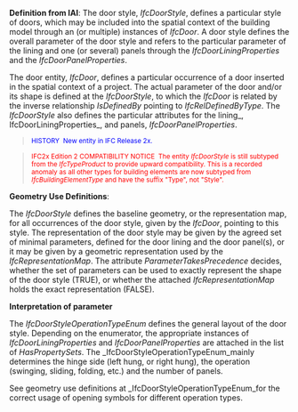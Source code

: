 ﻿**Definition
from IAI**: The door style, _IfcDoorStyle_, defines a particular style of doors, which may be included into the spatial context of the building model through an (or multiple) instances of _IfcDoor_. A door style defines the overall parameter of the door style and refers to the particular parameter of the lining and one (or several) panels through the _IfcDoorLiningProperties_ and the _IfcDoorPanelProperties_.

The door entity, _IfcDoor_, defines a particular occurrence of a door inserted in the spatial context of a project. The actual parameter of the door and/or its shape is defined at the _IfcDoorStyle_, to which the _IfcDoor_ is related by the inverse relationship _IsDefinedBy_ pointing to _IfcRelDefinedByType_. The _IfcDoorStyle_ also defines the particular attributes for the lining_,
IfcDoorLiningProperties_, and panels, _IfcDoorPanelProperties_.

> <small><font color="#0000ff">HISTORY&nbsp;
New entity
in IFC Release 2x.</font></small>

> <small><font color="#ff0000">IFC2x
Edition 2
COMPATIBILITY NOTICE&nbsp; The entity <i>IfcDoorStyle</i>
is still subtyped from the <i>IfcTypeProduct</i>
to provide upward compatibility. This is a recorded anomaly as all
other types for building elements are now subtyped from <i>IfcBuildingElementType</i>
and have the suffix "Type", not "Style".</font>
  </small>

****Geometry
Use Definitions****:

The _IfcDoorStyle_ defines the baseline geometry, or the representation map, for all occurrences of the door style, given by the _IfcDoor_, pointing to this style. The representation of the door style may be given by the agreed set of minimal parameters, defined for the door lining and the door panel(s), or it may be given by a geometric representation used by the _IfcRepresentationMap_. The attribute _ParameterTakesPrecedence_ decides, whether the set of parameters can be used to exactly represent the shape of the door style (TRUE), or whether the attached _IfcRepresentationMap_ holds the exact representation (FALSE).

**Interpretation
of parameter**

The _IfcDoorStyleOperationTypeEnum_ defines the general layout of the door style. Depending on the enumerator, the appropriate instances of _IfcDoorLiningProperties_ and _IfcDoorPanelProperties_ are attached in the list of _HasPropertySets_. The _IfcDoorStyleOperationTypeEnum_mainly determines the hinge side (left hung, or right hung), the operation (swinging, sliding, folding, etc.)&nbsp;and the number of panels.

See geometry use definitions at _IfcDoorStyleOperationTypeEnum_for the correct usage of opening symbols for different operation types.